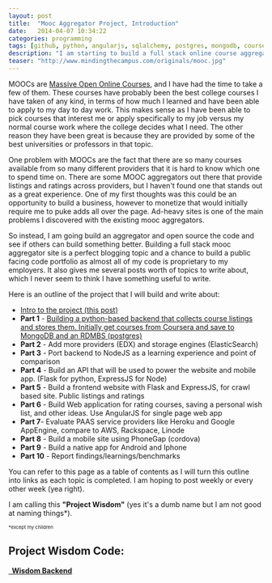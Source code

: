 ```yaml
---
layout: post
title:  "Mooc Aggregator Project, Introduction"
date:   2014-04-07 10:34:22
categories: programming
tags: [github, python, angularjs, sqlalchemy, postgres, mongodb, coursera]
description: "I am starting to build a full stack online course aggregator and rating site, but I am going to open it up to github."
teaser: "http://www.mindingthecampus.com/originals/mooc.jpg"
---
```


MOOCs are [Massive Open Online Courses](http://en.wikipedia.org/wiki/Massive_open_online_course), and I have had the time to take a few of them. These courses have probably been the best college courses I have taken of any kind, in terms of how much I learned and have been able to apply to my day to day work.  This makes sense as I have been able to pick courses that interest me or apply specifically to my job versus my normal course work where the college decides what I need. The other reason they have been great is because they are provided by some of the best universities or professors in that topic.  

<!--more-->

One problem with MOOCs are the fact that there are so many courses available from so many different providers that it is hard to know which one to spend time on.  There are some MOOC aggregators out there that provide listings and ratings across providers, but I haven't found one that stands out as a great experience.  One of my first thoughts was this could be an opportunity to build a business, however to monetize that would initially require me to puke adds all over the page. Ad-heavy sites is one of the main problems I discovered with the existing mooc aggregators.

So instead, I am going build an aggregator and open source the code and see if others can build something better. Building a full stack mooc aggregator site is a perfect blogging topic and a chance to build a public facing code portfolio as almost all of my code is proprietary to my employers. It also gives me several posts worth of topics to write about, which I never seem to think I have something useful to write.

Here is an outline of the project that I will build and write about:

- [Intro to the project (this post)](/post/full_stack_mooc_application_intro/)
- **Part 1** - [Building a python-based backend that collects course listings and stores them. Initially get courses from Coursera and save to MongoDB and an RDMBS (postgres)](/post/full_stack_mooc_app_part_1_python_backend/)
- **Part 2** - Add more providers (EDX) and storage engines (ElasticSearch)
- **Part 3** - Port backend to NodeJS as a learning experience and point of comparison
- **Part 4** - Build an API that will be used to power the website and mobile app. (Flask for python, ExpressJS for Node)
- **Part 5** - Build a frontend website with Flask and ExpressJS, for crawl based site. Public listings and ratings
- **Part 6** - Build Web application for rating courses, saving a personal wish list, and other ideas. Use AngularJS for single page web app
- **Part 7**- Evaluate PAAS service providers like Heroku and Google AppEngine, compare to AWS, Rackspace, Linode
- **Part 8** - Build a mobile site using PhoneGap (cordova)
- **Part 9** - Build a native app for Android and Iphone
- **Part 10** - Report findings/learnings/benchmarks

You can refer to this page as a table of contents as I will turn this outline into links as each topic is completed.  I am hoping to post weekly or every other week (yea right). 

I am calling this **"Project Wisdom"** (yes it's a dumb name but I am not good at naming things*).

<span style="font-size: 7pt">*except my children</span>


## Project Wisdom Code:

**<a class="btn btn-large" href="http://www.github.com/brettdanger"><i class=" icon-github" target="_blank"></i>&nbsp;&nbsp;Wisdom Backend</a>**


